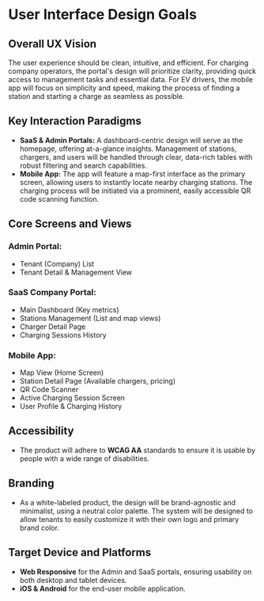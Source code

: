 # User Interface Design Goals

## Overall UX Vision
The user experience should be clean, intuitive, and efficient. For charging company operators, the portal's design will prioritize clarity, providing quick access to management tasks and essential data. For EV drivers, the mobile app will focus on simplicity and speed, making the process of finding a station and starting a charge as seamless as possible.

## Key Interaction Paradigms
* **SaaS & Admin Portals:** A dashboard-centric design will serve as the homepage, offering at-a-glance insights. Management of stations, chargers, and users will be handled through clear, data-rich tables with robust filtering and search capabilities.
* **Mobile App:** The app will feature a map-first interface as the primary screen, allowing users to instantly locate nearby charging stations. The charging process will be initiated via a prominent, easily accessible QR code scanning function.

## Core Screens and Views

### Admin Portal:
* Tenant (Company) List
* Tenant Detail & Management View

### SaaS Company Portal:
* Main Dashboard (Key metrics)
* Stations Management (List and map views)
* Charger Detail Page
* Charging Sessions History

### Mobile App:
* Map View (Home Screen)
* Station Detail Page (Available chargers, pricing)
* QR Code Scanner
* Active Charging Session Screen
* User Profile & Charging History

## Accessibility
* The product will adhere to **WCAG AA** standards to ensure it is usable by people with a wide range of disabilities.

## Branding
* As a white-labeled product, the design will be brand-agnostic and minimalist, using a neutral color palette. The system will be designed to allow tenants to easily customize it with their own logo and primary brand color.

## Target Device and Platforms
* **Web Responsive** for the Admin and SaaS portals, ensuring usability on both desktop and tablet devices.
* **iOS & Android** for the end-user mobile application.